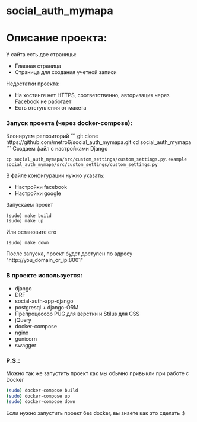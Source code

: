 # social_auth_mymapa

<h1>Описание проекта:</h1>

У сайта есть две страницы:
<ul>
    <li>Главная страница</li>
    <li>Страница для создания учетной записи</li>
</ul>

Недостатки проекта:
<ul>
    <li>На хостинге нет HTTPS, соответственно, авторизация через Facebook не работает</li>
    <li>Есть отступления от макета</li>
</ul>


<h3>Запуск проекта (через docker-compose):</h3>
Клонируем репозиторий
```
git clone https://github.com/metro6/social_auth_mymapa.git
cd social_auth_mymapa
```
Создаем файл с настройками Django

```
cp social_auth_mymapa/src/custom_settings/custom_settings.py.example social_auth_mymapa/src/custom_settings/custom_settings.py
```
В файле конфигурации нужно указать: 
<ul>
    <li>Настройки facebook</li>
    <li>Настройки google</li>
</ul>


Запускаем проект
```
(sudo) make build
(sudo) make up
```
Или остановите его
```
(sudo) make down
```

После запуска, проект будет доступен по адресу "http://you_domain_or_ip:8001"

<h3>В проекте используется:</h3>
<ul>
    <li>django</li>
    <li>DRF</li>
    <li>social-auth-app-django</li>
    <li>postgresql + django-ORM</li>
    <li>Препроцессор PUG для верстки и Stilus для CSS</li>
    <li>jQuery</li>
    <li>docker-compose</li>
    <li>nginx</li>
    <li>gunicorn</li>
    <li>swagger</li>
</ul>


<h3>P.S.:</h3>

Можно так же запустить проект как мы обычно привыкли при работе с Docker
```bash
(sudo) docker-compose build
(sudo) docker-compose up
(sudo) docker-compose down
```
Если нужно запустить проект без docker, вы знаете как это сделать :)